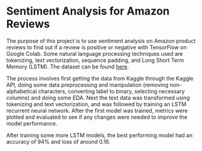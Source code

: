 # Sentiment Analysis for Amazon Reviews 

The purpose of this project is to use sentiment analysis on Amazon product reviews to find out if a review is positive or negative with TensorFlow on Google Colab. Some natural language processing techniques used are tokenizing, text vectorization, sequence padding, and Long Short Term Memory (LSTM). The dataset can be found [here](https://www.kaggle.com/datasets/arhamrumi/amazon-product-reviews).

The process involves first getting the data from Kaggle through the Kaggle API, doing some data preprocessing and manipulation (removing non-alphabetical characters, converting label to binary, selecting necessary columns) and doing some EDA. Next the text data was transformed using tokenizing and text vectorization, and was followed by training an LSTM recurrent neural network. After the first model was trained, metrics were plotted and evaluated to see if any changes were needed to improve the model performance. 

After training some more LSTM models, the best performing model had an accuracy of 94% and loss of around 0.16.
